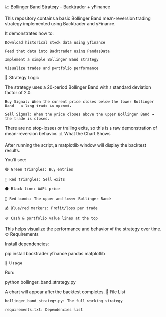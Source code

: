 
📈 Bollinger Band Strategy – Backtrader + yFinance

This repository contains a basic Bollinger Band mean-reversion trading strategy implemented using Backtrader and yFinance.

It demonstrates how to:

    Download historical stock data using yfinance

    Feed that data into Backtrader using PandasData

    Implement a simple Bollinger Band strategy

    Visualize trades and portfolio performance

📜 Strategy Logic

The strategy uses a 20-period Bollinger Band with a standard deviation factor of 2.0.

    Buy Signal: When the current price closes below the lower Bollinger Band → a long trade is opened.

    Sell Signal: When the price closes above the upper Bollinger Band → the trade is closed.

There are no stop-losses or trailing exits, so this is a raw demonstration of mean-reversion behavior.
📊 What the Chart Shows

After running the script, a matplotlib window will display the backtest results.

You’ll see:

    🟢 Green triangles: Buy entries

    🔴 Red triangles: Sell exits

    ⚫ Black line: AAPL price

    🔺 Red bands: The upper and lower Bollinger Bands

    💰 Blue/red markers: Profit/loss per trade

    🪙 Cash & portfolio value lines at the top

This helps visualize the performance and behavior of the strategy over time.
⚙️ Requirements

Install dependencies:

pip install backtrader yfinance pandas matplotlib

🚀 Usage

Run:

python bollinger_band_strategy.py

A chart will appear after the backtest completes.
📁 File List

    bollinger_band_strategy.py: The full working strategy

    requirements.txt: Dependencies list

